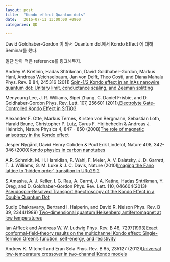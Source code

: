 ```yaml
---
layout: post
title:  "Kondo effect Quantum dots"
date:   2016-07-11 13:00:00 +0900
categories: QD

---
```


David Goldhaber-Gordon 이 와서 Quantum dot에서 Kondo Effect 에 대해 Seminar를 했다.

일단 받아 적은 reference를 링크해두자.

Andrey V. Kretinin, Hadas Shtrikman, David Goldhaber-Gordon, Markus Hanl, Andreas Weichselbaum, Jan von Delft, Theo Costi, and Diana Mahalu
Phys. Rev. B 84, 245316 (2011) [Spin-1/2 Kondo effect in an InAs nanowire quantum dot: Unitary limit, conductance scaling, and Zeeman splitting](http://journals.aps.org/prb/abstract/10.1103/PhysRevB.84.245316)

Menyoung Lee, J. R. Williams, Sipei Zhang, C. Daniel Frisbie, and D. Goldhaber-Gordon
Phys. Rev. Lett. 107, 256601 (2011),[Electrolyte Gate-Controlled Kondo Effect in SrTiO3](http://journals.aps.org/prl/abstract/10.1103/PhysRevLett.107.256601)

Alexander F. Otte, Markus Ternes, Kirsten von Bergmann, Sebastian Loth, Harald Brune, Christopher P. Lutz, Cyrus F. Hirjibehedin & Andreas J. Heinrich, Nature Physics 4, 847 - 850 (2008)[The role of magnetic anisotropy in the Kondo effect](http://www.nature.com/nphys/journal/v4/n11/full/nphys1072.html)

Jesper Nygård, David Henry Cobden & Poul Erik Lindelof, Nature 408, 342-346 (2000)[Kondo physics in carbon nanotubes](http://www.nature.com/nature/journal/v408/n6810/abs/408342a0.html)
 


A.R. Schmidt, M. H. Hamidian, P. Wahl, F. Meier, A. V. Balatsky, J. D. Garrett, T. J. Williams, G. M. Luke & J. C. Davis, Nature (2010)[Imaging the Fano lattice to ‘hidden order’ transition in URu2Si2](http://www.nature.com/nature/journal/v465/n7298/pdf/nature09073.pdf)

S.Amasha, A. J. Keller, I. G. Rau, A. Carmi, J. A. Katine, Hadas Shtrikman, Y. Oreg, and D. Goldhaber-Gordon
Phys. Rev. Lett. 110, 046604(2013) [Pseudospin-Resolved Transport Spectroscopy of the Kondo Effect in a Double Quantum Dot](http://journals.aps.org/prl/abstract/10.1103/PhysRevLett.110.046604)

Sudip Chakravarty, Bertrand I. Halperin, and David R. Nelson Phys. Rev. B 39, 2344(1989) [Two-dimensional quantum Heisenberg antiferromagnet at low temperatures](http://journals.aps.org/prb/abstract/10.1103/PhysRevB.39.2344)

Ian Affleck and Andreas W. W. Ludwig
Phys. Rev. B 48, 7297(1993)[Exact conformal-field-theory results on the multichannel Kondo effect: Single-fermion Green’s function, self-energy, and resistivity](http://journals.aps.org/prb/abstract/10.1103/PhysRevB.48.7297)

Andrew K. Mitchell and Eran Sela
Phys. Rev. B 85, 235127 (2012)[Universal low-temperature crossover in two-channel Kondo models](http://journals.aps.org/prb/abstract/10.1103/PhysRevB.85.235127)